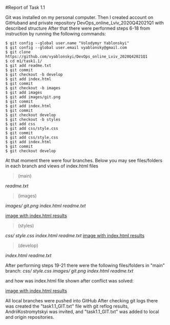 #Report of Task 1.1

Git was installed on my personal computer.
Then I created account on GitHuband and private repository DevOps_online_Lviv_2020Q42021Q1 with described structure 
After that there were performed steps 6-18 from instruction by running the following commands:
```
$ git config --global user.name "Volodymyr Yablonskyi"
$ git config --global user.email vyablonsky@gmail.com
$ git clone https://github.com/vyablonskyi/DevOps_online_Lviv_2020Q42021Q1
$ cd m1/task1.1/
$ git add readme.txt
$ git commit
$ git checkout -b develop
$ git add index.html
$ git commit
$ git checkout -b images
$ git add images
$ git add images/git.png
$ git commit
$ git add index.html
$ git commit
$ git checkout develop
$ git checkout -b styles
$ git add css
$ git add css/style.css
$ git commit
$ git add css/style.css
$ git add index.html
$ git commit
$ git checkout develop
```

At that moment there were four branches. Below you may see files/folders in each branch and views of index.html files

>(main)

*readme.txt*

>(images)

*images/
   git.png 
index.html
readme.txt*

[image with index.html results](screenshots/001.JPG)

>(styles)

*css/
   style.css
index.html
readme.txt*
[image with index.html results](screenshots/002.JPG)

>(develop)

*index.html
readme.txt*

After performing steps 19-21 there were the following files/folders in "main" branch:
*css/
   style.css
images/
   git.png
index.html
readme.txt*

and how was index.html file shown after conflict was solved:

[image with index.html results](screenshots/003.JPG)

All local branches were pushed into GitHub
After checking git logs there was created the "task1.1_GIT.txt" file with git reflog results, AndriiKostromytskyi was invited, and "task1.1_GIT.txt" was added to local and origin repositories. 

